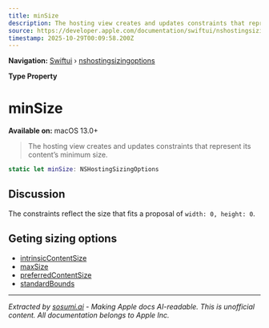 ```yaml
---
title: minSize
description: The hosting view creates and updates constraints that represent its content’s minimum size.
source: https://developer.apple.com/documentation/swiftui/nshostingsizingoptions/minsize
timestamp: 2025-10-29T00:09:58.200Z
---
```


**Navigation:** [Swiftui](/documentation/swiftui) › [nshostingsizingoptions](/documentation/swiftui/nshostingsizingoptions)

**Type Property**

# minSize

**Available on:** macOS 13.0+

> The hosting view creates and updates constraints that represent its content’s minimum size.

```swift
static let minSize: NSHostingSizingOptions
```

## Discussion

The constraints reflect the size that fits a proposal of `width: 0, height: 0`.

## Geting sizing options

- [intrinsicContentSize](/documentation/swiftui/nshostingsizingoptions/intrinsiccontentsize)
- [maxSize](/documentation/swiftui/nshostingsizingoptions/maxsize)
- [preferredContentSize](/documentation/swiftui/nshostingsizingoptions/preferredcontentsize)
- [standardBounds](/documentation/swiftui/nshostingsizingoptions/standardbounds)

---

*Extracted by [sosumi.ai](https://sosumi.ai) - Making Apple docs AI-readable.*
*This is unofficial content. All documentation belongs to Apple Inc.*
